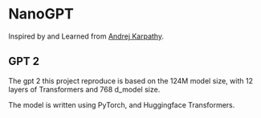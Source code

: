 # NanoGPT

Inspired by and Learned from [Andrej Karpathy](https://www.youtube.com/watch?v=kCc8FmEb1nY&list=PLAqhIrjkxbuWI23v9cThsA9GvCAUhRvKZ&index=8).


## GPT 2

The gpt 2 this project reproduce is based on the 124M model size, with 12 layers of Transformers and 768 d_model size.

The model is written using PyTorch, and Huggingface Transformers.
